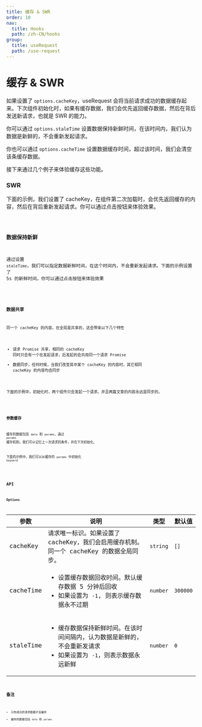 ```yaml
---
title: 缓存 & SWR
order: 10
nav:
  title: Hooks
  path: /zh-CN/hooks
group:
  title: useRequest
  path: /use-request
---
```


# 缓存 & SWR

如果设置了 `options.cacheKey`，useRequest 会将当前请求成功的数据缓存起来。下次组件初始化时，如果有缓存数据，我们会优先返回缓存数据，然后在背后发送新请求，也就是 SWR 的能力。

你可以通过 `options.staleTime` 设置数据保持新鲜时间，在该时间内，我们认为数据是新鲜的，不会重新发起请求。

你也可以通过 `options.cacheTime` 设置数据缓存时间，超过该时间，我们会清空该条缓存数据。

接下来通过几个例子来体验缓存这些功能。

### SWR

下面的示例，我们设置了 cacheKey，在组件第二次加载时，会优先返回缓存的内容，然后在背后重新发起请求。你可以通过点击按钮来体验效果。

<code src="./demo/cacheKey.tsx" />

### 数据保持新鲜

通过设置 `staleTime`，我们可以指定数据新鲜时间，在这个时间内，不会重新发起请求。下面的示例设置了 5s 的新鲜时间，你可以通过点击按钮来体验效果

<code src="./demo/staleTime.tsx" />

### 数据共享

同一个 cacheKey 的内容，在全局是共享的，这会带来以下几个特性

* 请求 Promise 共享，相同的 cacheKey 同时只会有一个在发起请求，后发起的会共用同一个请求 Promise
* 数据同步，任何时候，当我们改变其中某个 cacheKey 的内容时，其它相同 cacheKey 的内容均会同步

下面的示例中，初始化时，两个组件只会发起一个请求。并且两篇文章的内容永远是同步的。

<code src="./demo/share.tsx" />

### 参数缓存

缓存的数据包括 `data` 和 `params`，通过 `params` 缓存机制，我们可以记忆上一次请求的条件，并在下次初始化。

下面的示例中，我们可以从缓存的 `params` 中初始化 `keyword` 

<code src="./demo/params.tsx" />

## API

### Options

| 参数      | 说明                                                                                                                                    | 类型     | 默认值   |
|-----------|-----------------------------------------------------------------------------------------------------------------------------------------|----------|----------|
| cacheKey  | 请求唯一标识。如果设置了 cacheKey，我们会启用缓存机制。同一个 cacheKey 的数据全局同步。                                                 | `string` | `[]`     |
| cacheTime | <ul><li> 设置缓存数据回收时间。默认缓存数据 5 分钟后回收 </li><li> 如果设置为 `-1`, 则表示缓存数据永不过期</li></ul>                    | `number` | `300000` |
| staleTime | <ul><li> 缓存数据保持新鲜时间。在该时间间隔内，认为数据是新鲜的，不会重新发请求 </li><li> 如果设置为 `-1`，则表示数据永远新鲜</li></ul> | `number` | `0`      |

## 备注

* 只有成功的请求数据才会缓存
* 缓存的数据包括 `data` 和 `params`